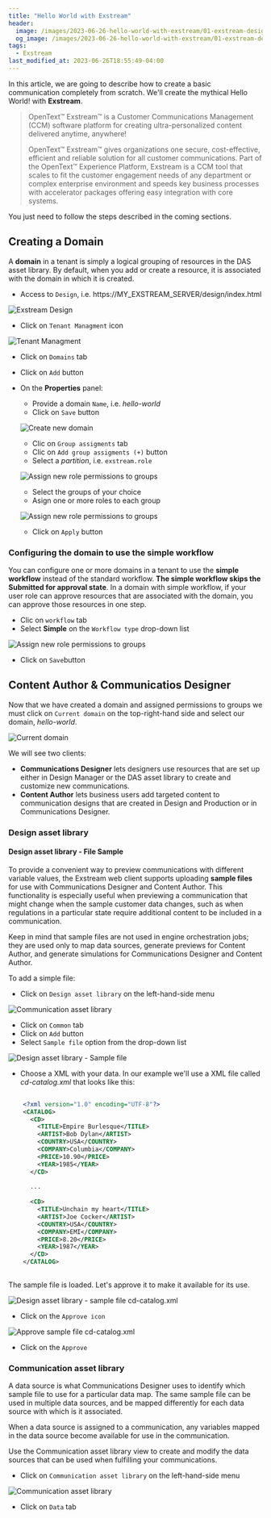 ```yaml
---
title: "Hello World with Exstream"
header:
  image: /images/2023-06-26-hello-world-with-exstream/01-exstream-design.png
  og_image: /images/2023-06-26-hello-world-with-exstream/01-exstream-design.png
tags:
  - Exstream
last_modified_at: 2023-06-26T18:55:49-04:00
---
```



In this article, we are going to describe how to create a basic communication completely from scratch. 
We'll create the mythical Hello World! with **Exstream**.

> OpenText™ Exstream™ is a Customer Communications Management (CCM) software platform for creating ultra-personalized 
> content delivered anytime, anywhere!
>
> OpenText™ Exstream™ gives organizations one secure, cost-effective, efficient and reliable solution for all 
> customer communications. Part of the OpenText™ Experience Platform, Exstream is a CCM tool that scales to fit 
> the customer engagement needs of any department or complex enterprise environment and speeds key business 
> processes with accelerator packages offering easy integration with core systems.

You just need to follow the steps described in the coming sections.


## Creating a Domain

 A **domain** in a tenant is simply a logical grouping of resources in the DAS asset library. By default, when you add or create a resource, it is associated with the domain in which it is created. 

 - Access to `Design`, i.e.  https://MY_EXSTREAM_SERVER/design/index.html
 
 ![Exstream Design](../images/2023-06-26-hello-world-with-exstream/01-exstream-design.png)

 - Click on `Tenant Managment` icon
 
 ![Tenant Managment](../images/2023-06-26-hello-world-with-exstream/02-exstream-tenant-management.png)
 
 - Click on `Domains` tab
 - Click on `Add` button
 - On the **Properties** panel:
    - Provide a domain `Name`, i.e. *hello-world*
	- Click on `Save` button
	
	![Create new domain](../images/2023-06-26-hello-world-with-exstream/03-exstream-create-new-domain.png)

	- Clic on `Group assigments` tab
	- Clic on `Add group assigments (+)` button
	- Select a *partition*, i.e. `exstream.role`
	
	![Assign new role permissions to groups](../images/2023-06-26-hello-world-with-exstream/04-exstream-assign-new-role-permissions-to-groups.png)
	
	- Select the groups of your choice
	- Asign one or more roles to each group
	
	![Assign new role permissions to groups](../images/2023-06-26-hello-world-with-exstream/05-exstream-assign-new-role-permissions-to-groups.png)	
	
	- Click on `Apply` button
	
### Configuring the domain to use the simple workflow

You can configure one or more domains in a tenant to use the **simple workflow** instead of the standard workflow. 
**The simple workflow skips the Submitted for approval state**. In a domain with simple workflow, if your user role
can approve resources that are associated with the domain, you can approve those resources in one step.	

   - Clic on `workflow` tab
   - Select **Simple** on the `Workflow type` drop-down list
	
   ![Assign new role permissions to groups](../images/2023-06-26-hello-world-with-exstream/12-exstream-domain-workflow-type.png)
	
   - Click on `Save`button
	
	
	
## Content Author & Communicatios Designer

Now that we have created a domain and assigned permissions to groups we must click on `Current domain` on the top-right-hand side and select our domain, *hello-world*.
 
 ![Current domain](../images/2023-06-26-hello-world-with-exstream/06-exstream-current-domain.png)	
 
 We will see two clients:
 
 - **Communications Designer** lets designers use resources that are set up either in Design Manager or the DAS asset library to create and customize new communications.
 - **Content Author** lets business users add targeted content to communication designs that are created in Design and Production or in Communications Designer.
 
 
### Design asset library



#### Design asset library - File Sample

To provide a convenient way to preview communications with different variable values, the Exstream web client supports uploading **sample files** for use with Communications Designer and Content Author. This functionality is especially useful when previewing a communication that might change when the sample customer data changes, such as when regulations in a particular state require additional content to be included in a communication.

Keep in mind that sample files are not used in engine orchestration jobs; they are used only to map data sources, generate previews for Content Author, and generate simulations for Communications Designer and Content Author.

To add a simple file: 

 - Click on `Design asset library` on the left-hand-side menu
 
 ![Communication asset library](../images/2023-06-26-hello-world-with-exstream/08-exstream-design-asset-library.png)	

 - Click on `Common` tab
 - Click on `Add` button
 - Select `Sample file` option from the drop-down list
 
 ![Design asset library - Sample file](../images/2023-06-26-hello-world-with-exstream/09-exstream-design-asset-library-sample-file.png)	
 
 - Choose a XML with your data. In our example we'll use a XML file called *cd-catalog.xml* that looks like this:
 
 
```xml 
 
	<?xml version="1.0" encoding="UTF-8"?>
	<CATALOG>
	  <CD>
		<TITLE>Empire Burlesque</TITLE>
		<ARTIST>Bob Dylan</ARTIST>
		<COUNTRY>USA</COUNTRY>
		<COMPANY>Columbia</COMPANY>
		<PRICE>10.90</PRICE>
		<YEAR>1985</YEAR>
	  </CD>
	  
	  ...
	  
	  <CD>
		<TITLE>Unchain my heart</TITLE>
		<ARTIST>Joe Cocker</ARTIST>
		<COUNTRY>USA</COUNTRY>
		<COMPANY>EMI</COMPANY>
		<PRICE>8.20</PRICE>
		<YEAR>1987</YEAR>
	  </CD>
	</CATALOG>  
	
```

The sample file is loaded. Let's approve it to make it available for its use.
 
 ![Design asset library - sample file cd-catalog.xml](../images/2023-06-26-hello-world-with-exstream/10-exstream-design-asset-library-sample-file-cd-catalog.png)	
 
 - Click on the `Approve icon`
 
 ![Approve sample file cd-catalog.xml](../images/2023-06-26-hello-world-with-exstream/11-exstream-approve-sample-file-cd-catalog.png)	 
 
 - Click on the `Approve`

 
### Communication asset library

A data source is what Communications Designer uses to identify which sample file to use for a particular data map. The same sample file can be used in multiple data sources, and be mapped differently for each data source with which is it associated.

When a data source is assigned to a communication, any variables mapped in the data source become available for use in the communication.

Use the Communication asset library view to create and modify the data sources that can be used when fulfilling your communications.
 
 - Click on `Communication asset library` on the left-hand-side menu
 
  ![Communication asset library](../images/2023-06-26-hello-world-with-exstream/07-exstream-communication-asset-library.png)	

 - Click on `Data` tab
 
